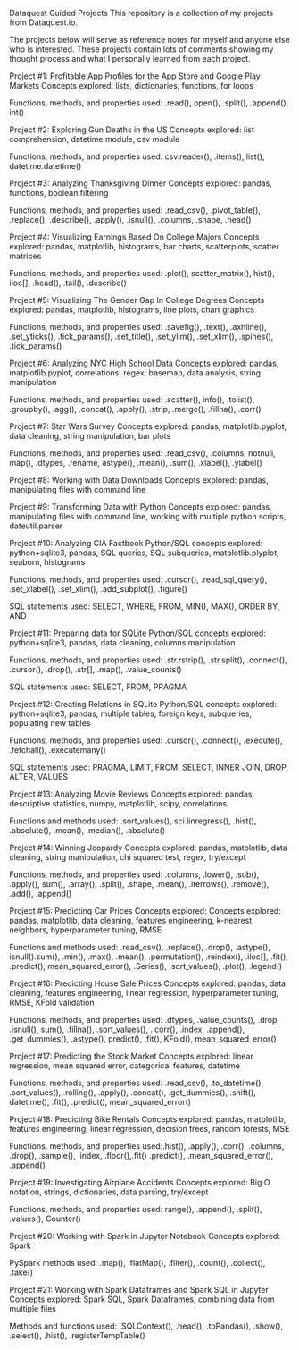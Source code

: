 Dataquest Guided Projects
This repository is a collection of my projects from Dataquest.io.

The projects below will serve as reference notes for myself and anyone else who is interested. These projects contain lots of comments showing my thought process and what I personally learned from each project.

Project #1: Profitable App Profiles for the App Store and Google Play Markets
Concepts explored: lists, dictionaries, functions, for loops

Functions, methods, and properties used: .read(), open(), .split(), .append(), int()

Project #2: Exploring Gun Deaths in the US
Concepts explored: list comprehension, datetime module, csv module

Functions, methods, and properties used: csv.reader(), .items(), list(), datetime.datetime()

Project #3: Analyzing Thanksgiving Dinner
Concepts explored: pandas, functions, boolean filtering

Functions, methods, and properties used: .read_csv(), .pivot_table(), .replace(), .describe(), .apply(), .isnull(), .columns, .shape, .head()

Project #4: Visualizing Earnings Based On College Majors
Concepts explored: pandas, matplotlib, histograms, bar charts, scatterplots, scatter matrices

Functions, methods, and properties used: .plot(), scatter_matrix(), hist(), iloc[], .head(), .tail(), .describe()

Project #5: Visualizing The Gender Gap In College Degrees
Concepts explored: pandas, matplotlib, histograms, line plots, chart graphics

Functions, methods, and properties used: .savefig(), .text(), .axhline(), .set_yticks(), .tick_params(), .set_title(), .set_ylim(), .set_xlim(), .spines(), .tick_params()

Project #6: Analyzing NYC High School Data
Concepts explored: pandas, matplotlib.pyplot, correlations, regex, basemap, data analysis, string manipulation

Functions, methods, and properties used: .scatter(), info(), .tolist(), .groupby(), .agg(), .concat(), .apply(), .strip, .merge(), .fillna(), .corr()

Project #7: Star Wars Survey
Concepts explored: pandas, matplotlib.pyplot, data cleaning, string manipulation, bar plots

Functions, methods, and properties used: .read_csv(), .columns, notnull, map(), .dtypes, .rename, astype(), .mean(), .sum(), .xlabel(), .ylabel()

Project #8: Working with Data Downloads
Concepts explored: pandas, manipulating files with command line

Project #9: Transforming Data with Python
Concepts explored: pandas, manipulating files with command line, working with multiple python scripts, dateutil.parser

Project #10: Analyzing CIA Factbook
Python/SQL concepts explored: python+sqlite3, pandas, SQL queries, SQL subqueries, matplotlib.plyplot, seaborn, histograms

Functions, methods, and properties used: .cursor(), .read_sql_query(), .set_xlabel(), .set_xlim(), .add_subplot(), .figure()

SQL statements used: SELECT, WHERE, FROM, MIN(), MAX(), ORDER BY, AND

Project #11: Preparing data for SQLite
Python/SQL concepts explored: python+sqlite3, pandas, data cleaning, columns manipulation

Functions, methods, and properties used: .str.rstrip(), .str.split(), .connect(), .cursor(), .drop(), .str[], .map(), .value_counts()

SQL statements used: SELECT, FROM, PRAGMA

Project #12: Creating Relations in SQLite
Python/SQL concepts explored: python+sqlite3, pandas, multiple tables, foreign keys, subqueries, populating new tables

Functions, methods, and properties used: .cursor(), .connect(), .execute(), .fetchall(), .executemany()

SQL statements used: PRAGMA, LIMIT, FROM, SELECT, INNER JOIN, DROP, ALTER, VALUES

Project #13: Analyzing Movie Reviews
Concepts explored: pandas, descriptive statistics, numpy, matplotlib, scipy, correlations

Functions and methods used: .sort_values(), sci.linregress(), .hist(), .absolute(), .mean(), .median(), .absolute()

Project #14: Winning Jeopardy
Concepts explored: pandas, matplotlib, data cleaning, string manipulation, chi squared test, regex, try/except

Functions, methods, and properties used: .columns, .lower(), .sub(), .apply(), sum(), .array(), .split(), .shape, .mean(), .iterrows(), .remove(), .add(), .append()

Project #15: Predicting Car Prices
Concepts explored: Concepts explored: pandas, matplotlib, data cleaning, features engineering, k-nearest neighbors, hyperparameter tuning, RMSE

Functions and methods used: .read_csv(), .replace(), .drop(), .astype(), isnull().sum(), .min(), .max(), .mean(), .permutation(), .reindex(), .iloc[], .fit(), .predict(), mean_squared_error(), .Series(), .sort_values(), .plot(), .legend()

Project #16: Predicting House Sale Prices
Concepts explored: pandas, data cleaning, features engineering, linear regression, hyperparameter tuning, RMSE, KFold validation

Functions, methods, and properties used: .dtypes, .value_counts(), .drop, .isnull(), sum(), .fillna(), .sort_values(), . corr(), .index, .append(), .get_dummies(), .astype(), predict(), .fit(), KFold(), mean_squared_error()

Project #17: Predicting the Stock Market
Concepts explored: linear regression, mean squared error, categorical features, datetime

Functions, methods, and properties used: .read_csv(), .to_datetime(), .sort_values(), .rolling(), .apply(), .concat(), .get_dummies(), .shift(), datetime(), .fit(), .predict(), mean_squared_error()

Project #18: Predicting Bike Rentals
Concepts explored: pandas, matplotlib, features engineering, linear regression, decision trees, random forests, MSE

Functions, methods, and properties used:.hist(), .apply(), .corr(), .columns, .drop(), .sample(), .index, .floor(),.fit() .predict(), .mean_squared_error(), .append()

Project #19: Investigating Airplane Accidents
Concepts explored: Big O notation, strings, dictionaries, data parsing, try/except

Functions, methods, and properties used: range(), .append(), .split(), .values(), Counter()

Project #20: Working with Spark in Jupyter Notebook
Concepts explored: Spark

PySpark methods used: .map(), .flatMap(), .filter(), .count(), .collect(), .take()

Project #21: Working with Spark Dataframes and Spark SQL in Jupyter
Concepts explored: Spark SQL, Spark Dataframes, combining data from multiple files

Methods and functions used: .SQLContext(), .head(), .toPandas(), .show(), .select(), .hist(), .registerTempTable()
